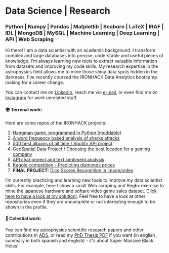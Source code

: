 # Data Science | Research
### Python | Numpy | Pandas | Matplotlib | Seaborn | LaTeX | IRAF | IDL | MongoDB | MySQL | Machine Learning | Deep Learning | API | Web Scraping


Hi there! I am a data scientist with an academic background. I transform complex and large databases into precise, understable and useful pieces of knowledge. I'm always learning new tools to extract valuable information from datasets and improving my code skills. My research expertise in the astrophysics field allows me to mine those shiny data spots hidden in the darkness. I've recently coursed the IRONHACK Data Analytics bootcamp looking for a career change.

You can contact me on [LinkedIn](https://www.linkedin.com/in/ordovaspascual/), reach me via [e-mail](https://twitter.com/NachOrdo), or even find me on [Instagram](https://www.instagram.com/nachordop/) for work unrelated stuff. 

#### :earth_africa: Terrenal work:

Here are some repos of the IRONHACK projects:

1. [Hangman game, programmed in Python (moddable)](https://github.com/nachordo/mini-project)
2. [A word frequency based analysis of sharks attacks](https://github.com/nachordo/pandas-project)
3. [500 best albums of all time / Spotify API project](https://github.com/nachordo/pipelines-project)
4. [GeoSpatial Data Project / Choosing the best location for a gaming company](https://github.com/nachordo/geospatial-data-project)
5. [API chat project and text sentiment analysis](https://github.com/nachordo/chat-api.git)
6. [Kaggle competition - Predicting diamonds prices](https://github.com/nachordo/kaggle-competition)
7. **FINAL PROJECT:** [Dice Scores Recognition in image/video](https://github.com/nachordo/dice-scores-recognition)

I’m currently practicing and learning new tools to improve my data scientist skills. For example, here I show a small Web scraping and RegEx exercise to mine the japanese hardware and softare video game sales dataset. [Click here to have a look at my solution!](https://github.com/nachordo/vg_jp_sales). Feel free to have a look at other repositories even if they are uncomplete or not interesting enough to be shown in the profile.

#### :milky_way: Celestial work:

You can find my astrophysics scientific research papers and other contributions in [ADS](https://ui.adsabs.harvard.edu/search/q=author%3A%22ordov%C3%A1s-pascual%22&sort=date%20desc%2C%20bibcode%20desc&p_=0), or read my [PhD Thesis PDF](https://repositorio.unican.es/xmlui/bitstream/handle/10902/18024/Tesis%20IOP.pdf?sequence=1&isAllowed=y) if you want (in english , summary in both spanish and english) - it's about Super Massive Black Holes!


<!--
**nachordo/nachordo** is a ✨ _special_ ✨ repository because its `README.md` (this file) appears on your GitHub profile.

Here are some ideas to get you started:

- 🔭 I’m currently working on ...
- 🌱 I’m currently learning ...
- 👯 I’m looking to collaborate on ...
- 🤔 I’m looking for help with ...
- 💬 Ask me about ...
- 📫 How to reach me: ...
- 😄 Pronouns: ...
- ⚡ Fun fact: ...
![Woof!](https://media1.tenor.com/images/e0b498f19a6226936e036a521c5cc1b3/tenor.gif?itemid=4836338)


-->
